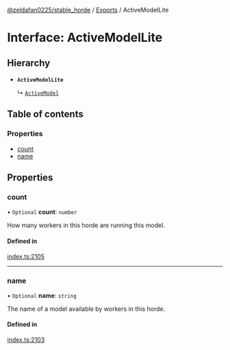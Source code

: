 [@zeldafan0225/stable_horde](../README.md) / [Exports](../modules.md) / ActiveModelLite

# Interface: ActiveModelLite

## Hierarchy

- **`ActiveModelLite`**

  ↳ [`ActiveModel`](ActiveModel.md)

## Table of contents

### Properties

- [count](ActiveModelLite.md#count)
- [name](ActiveModelLite.md#name)

## Properties

### count

• `Optional` **count**: `number`

How many workers in this horde are running this model.

#### Defined in

[index.ts:2105](https://github.com/ZeldaFan0225/stable_horde/blob/cc34adc/index.ts#L2105)

___

### name

• `Optional` **name**: `string`

The name of a model available by workers in this horde.

#### Defined in

[index.ts:2103](https://github.com/ZeldaFan0225/stable_horde/blob/cc34adc/index.ts#L2103)
